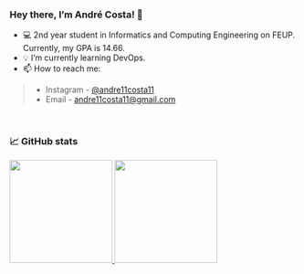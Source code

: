 ### Hey there, I’m André Costa! 👋

- 💻 2nd year student in Informatics and Computing Engineering on FEUP. Currently, my GPA is 14.66.
- 💡 I’m currently learning DevOps.
- 📫 How to reach me: 
>- Instagram - [@andre11costa11](https://www.instagram.com/andre11costa11)
>- Email - andre11costa11@gmail.com

<!--
- 👯 I’m looking to collaborate on ...
- 🤔 I’m looking for help with ...
- 💬 Ask me about ...
- 😄 Pronouns: ...
- ⚡ Fun fact: ...

emojipedia - todos os emojis
-->
<br>

### 📈 GitHub stats
<div>
    <a href="https://github.com/iamaccosta">
    <img height="180em" src="https://github-readme-stats.vercel.app/api?username=iamaccosta&show_icons=true&theme=dracula&include_all_commits=true&cout_private=true"/>
    <img height="180em" src="https://github-readme-stats.vercel.app/api/top-langs/?username=iamaccosta&layout=compact&langs_count=16&theme=dracula"/>
</div>
